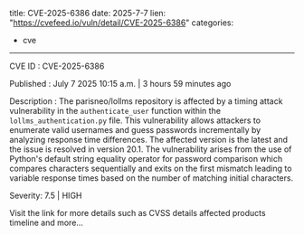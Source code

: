  
title: CVE-2025-6386
date: 2025-7-7
lien: "https://cvefeed.io/vuln/detail/CVE-2025-6386"
categories:
  - cve
---

CVE ID : CVE-2025-6386

Published :  July 7
2025
10:15 a.m. | 3 hours
59 minutes ago

Description : The parisneo/lollms repository is affected by a timing attack vulnerability in the `authenticate_user` function within the `lollms_authentication.py` file. This vulnerability allows attackers to enumerate valid usernames and guess passwords incrementally by analyzing response time differences. The affected version is the latest
and the issue is resolved in version 20.1. The vulnerability arises from the use of Python's default string equality operator for password comparison
which compares characters sequentially and exits on the first mismatch
leading to variable response times based on the number of matching initial characters.

Severity: 7.5 | HIGH

Visit the link for more details
such as CVSS details
affected products
timeline
and more...
